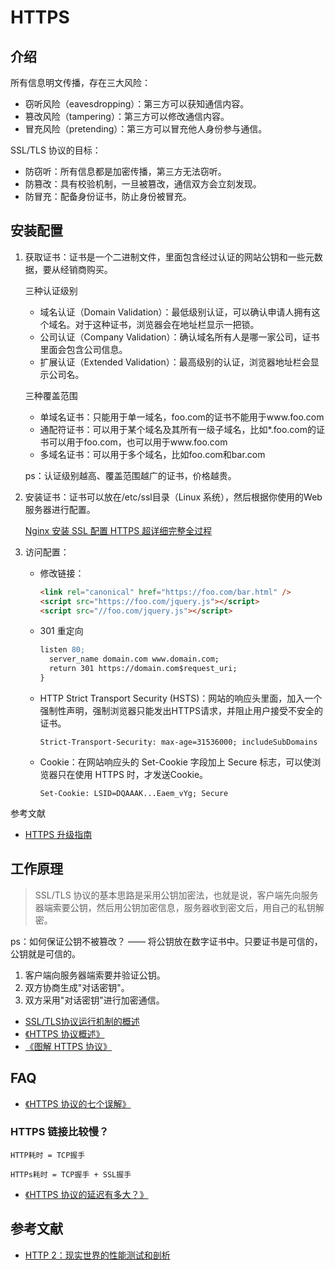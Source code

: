 # HTTPS

## 介绍

所有信息明文传播，存在三大风险：

- 窃听风险（eavesdropping）：第三方可以获知通信内容。
- 篡改风险（tampering）：第三方可以修改通信内容。
- 冒充风险（pretending）：第三方可以冒充他人身份参与通信。

SSL/TLS 协议的目标：

- 防窃听：所有信息都是加密传播，第三方无法窃听。
- 防篡改：具有校验机制，一旦被篡改，通信双方会立刻发现。
- 防冒充：配备身份证书，防止身份被冒充。

## 安装配置

1. 获取证书：证书是一个二进制文件，里面包含经过认证的网站公钥和一些元数据，要从经销商购买。

    三种认证级别

    - 域名认证（Domain Validation）：最低级别认证，可以确认申请人拥有这个域名。对于这种证书，浏览器会在地址栏显示一把锁。
    - 公司认证（Company Validation）：确认域名所有人是哪一家公司，证书里面会包含公司信息。
    - 扩展认证（Extended Validation）：最高级别的认证，浏览器地址栏会显示公司名。

    三种覆盖范围

    - 单域名证书：只能用于单一域名，foo.com的证书不能用于www.foo.com
    - 通配符证书：可以用于某个域名及其所有一级子域名，比如*.foo.com的证书可以用于foo.com，也可以用于www.foo.com
    - 多域名证书：可以用于多个域名，比如foo.com和bar.com


    ps：认证级别越高、覆盖范围越广的证书，价格越贵。

2. 安装证书：证书可以放在/etc/ssl目录（Linux 系统），然后根据你使用的Web服务器进行配置。

    [Nginx 安装 SSL 配置 HTTPS 超详细完整全过程](https://www.ruanyifeng.com/blog/2016/08/migrate-from-http-to-https.html)

3. 访问配置：

    - 修改链接：

        ```html
        <link rel="canonical" href="https://foo.com/bar.html" />
        <script src="https://foo.com/jquery.js"></script>
        <script src="//foo.com/jquery.js"></script>
        ```
    
    - 301 重定向

        ```apache
        listen 80;
          server_name domain.com www.domain.com;
          return 301 https://domain.com$request_uri;
        }
        ```
    
    - HTTP Strict Transport Security (HSTS)：网站的响应头里面，加入一个强制性声明，强制浏览器只能发出HTTPS请求，并阻止用户接受不安全的证书。

        ```
        Strict-Transport-Security: max-age=31536000; includeSubDomains
        ```

    - Cookie：在网站响应头的 Set-Cookie 字段加上 Secure 标志，可以使浏览器只在使用 HTTPS 时，才发送Cookie。

        ```
        Set-Cookie: LSID=DQAAAK...Eaem_vYg; Secure
        ```

参考文献

- [HTTPS 升级指南](https://www.ruanyifeng.com/blog/2016/08/migrate-from-http-to-https.html)

## 工作原理

> SSL/TLS 协议的基本思路是采用公钥加密法，也就是说，客户端先向服务器端索要公钥，然后用公钥加密信息，服务器收到密文后，用自己的私钥解密。

ps：如何保证公钥不被篡改？ —— 将公钥放在数字证书中。只要证书是可信的，公钥就是可信的。

1. 客户端向服务器端索要并验证公钥。
2. 双方协商生成"对话密钥"。
3. 双方采用"对话密钥"进行加密通信。

- [SSL/TLS协议运行机制的概述](https://www.ruanyifeng.com/blog/2014/02/ssl_tls.html)
- [《HTTPS 协议概述》](https://www.ruanyifeng.com/blog/2014/02/ssl_tls.html)
- [《图解 HTTPS 协议》](https://www.ruanyifeng.com/blog/2014/09/illustration-ssl.html)

## FAQ

- [《HTTPS 协议的七个误解》](https://www.ruanyifeng.com/blog/2011/02/seven_myths_about_https.html)

### HTTPS 链接比较慢？

```
HTTP耗时 = TCP握手

HTTPs耗时 = TCP握手 + SSL握手
```

- [《HTTPS 协议的延迟有多大？》](https://www.ruanyifeng.com/blog/2014/09/ssl-latency.html)

## 参考文献

- [HTTP 2：现实世界的性能测试和剖析](https://css-tricks.com/http2-real-world-performance-test-analysis/)
